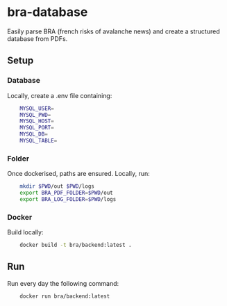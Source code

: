 # bra-database

Easily parse BRA (french risks of avalanche news) and create a structured database from PDFs.

## Setup

### Database

Locally, create a .env file containing:

```bash
    MYSQL_USER=
    MYSQL_PWD=
    MYSQL_HOST=
    MYSQL_PORT=
    MYSQL_DB=
    MYSQL_TABLE=
```

### Folder

Once dockerised, paths are ensured. Locally, run:

```bash
    mkdir $PWD/out $PWD/logs
    export BRA_PDF_FOLDER=$PWD/out
    export BRA_LOG_FOLDER=$PWD/logs
```

### Docker

Build locally:

```bash
    docker build -t bra/backend:latest .
```

## Run

Run every day the following command:

```bash
    docker run bra/backend:latest
```
